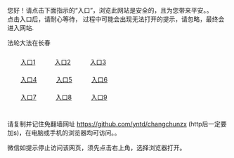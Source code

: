 您好！请点击下面指示的“入口”，浏览此网站是安全的，且为您带来平安。。 <br/>
点击入口后，请耐心等待， 过程中可能会出现无法打开的提示，请忽略，最终会进入网站. </br>

法轮大法在长春<br/>
<div style="padding:10px"><a style="margin:20px" target="_blank" href="https://d171ywsjxa2u2f.cloudfront.net/2Qpsp?irdlryw" id="ccLink1" rel="nofollow">入口1</a> <a target="_blank" style="margin:20px" href="https://d14kxuwdmrux4d.cloudfront.net/2Qpsp?vbcid" id="ccLink2" rel="nofollow">入口2</a> <a style="margin:20px" target="_blank" href="https://d3428g8ien17kg.cloudfront.net/2Qpsp?hthub" id="ccLink3" rel="nofollow">入口3</a></div>

<div style="padding:10px" ><a style="margin:20px" target="_blank" href="https://d171ywsjxa2u2f.cloudfront.net/2Qpsp?irdlryw" id="ccLink4" rel="nofollow">入口4</a> <a style="margin:20px" href="https://d14kxuwdmrux4d.cloudfront.net/2Qpsp?vbcid" target="_blank" id="ccLink5" rel="nofollow">入口5</a> <a style="margin:20px" href="https://d3428g8ien17kg.cloudfront.net/2Qpsp?hthub" target="_blank" id="ccLink6" rel="nofollow">入口6</a></div>

<div style="padding:10px"><a style="margin:20px" target="_blank" href="https://d171ywsjxa2u2f.cloudfront.net/2Qpsp?irdlryw" id="ccLink7" rel="nofollow">入口7</a> <a style="margin:20px" href="https://d14kxuwdmrux4d.cloudfront.net/2Qpsp?vbcid" target="_blank" id="ccLink8" rel="nofollow">入口8</a> <a style="margin:20px" target="_blank" href="https://d3428g8ien17kg.cloudfront.net/2Qpsp?hthub" id="ccLink9" rel="nofollow">入口9</a></div>

<br/>



请复制并记住免翻墙网址 https://github.com/yntd/changchunzx (http后一定要加s)，在电脑或手机的浏览器均可访问。。<br/>

微信如提示停止访问该网页，须先点击右上角，选择浏览器打开。
